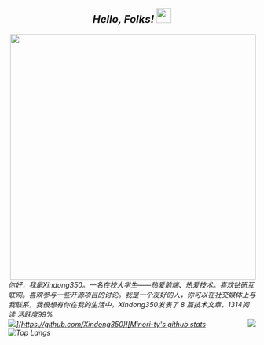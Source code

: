 <h2 align='center'> <i>Hello, Folks! <img src="https://github.com/Ashutosh00710/Ashutosh00710/blob/master/wave.gif" width="30px"></h2>  

<img align="right" src="https://github.com/Ashutosh00710/Ashutosh00710/blob/master/Overview.gif"  width="500">

_你好，我是Xindong350。一名在校大学生——热爱前端、热爱技术。喜欢钻研互联网。喜欢参与一些开源项目的讨论。我是一个友好的人，你可以在社交媒体上与我联系，我很想有你在我的生活中。Xindong350发表了 8 篇技术文章，1314阅读 活跃度99%_  
<img align="right" src="https://count.getloli.com/get/@:Minori-ty?theme=rule34">[![](https://activity-graph.herokuapp.com/graph?username=Xindong350&theme=react-dark&area=true&hide_border=true")](https://github.com/Xindong350)![Minori-ty's github stats](https://github-readme-stats.vercel.app/api?username=Xindong350)![Top Langs](https://github-readme-stats.vercel.app/api/top-langs/?username=Xindong350)
